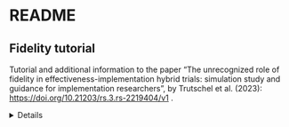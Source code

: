 # README

## Fidelity tutorial

Tutorial and additional information to the paper “The unrecognized role
of fidelity in effectiveness-implementation hybrid trials: simulation
study and guidance for implementation researchers”, by Trutschel et
al. (2023): https://doi.org/10.21203/rs.3.rs-2219404/v1 .

<details>

## How to work on this repo?

1)  Clone the repo

2)  Open the file `fidelity-tutorial.Rproj`

3)  Install the following packages - they are needed for the following
    steps to work:

    `install.packages(c("renv", "quarto"))`

    3b) you also need to install quarto (i.e. a next-generation
    Rmarkdown-application). The newest version of RStudio comes bundled
    with quarto 1.0.36 (you can run `quarto check` in a Terminal (not
    the console)) or you can download the newest quarto version here:  
    https://quarto.org/docs/download/

4)  Call `renv::restore()` to initiate a local isolated project-library
    (to ensure everyone works with the same packages and versions).

5)  The tutorial is patched-together according to info in the
    `_quarto.yml` -file. Addition or deletion of chapters are signaled
    there.

6)  Call `quarto render` in a Terminal to render and `quarto preview`to
    get a preview of the book.

7)  Save, commit, and push to remote!

8)  If you have installed additional packages, call `renv::snapshot()`
    to add these to the lockfile, so that others can do 4) on their
    machines and have the same packages and versions as you do. Thanks!

\</details)
